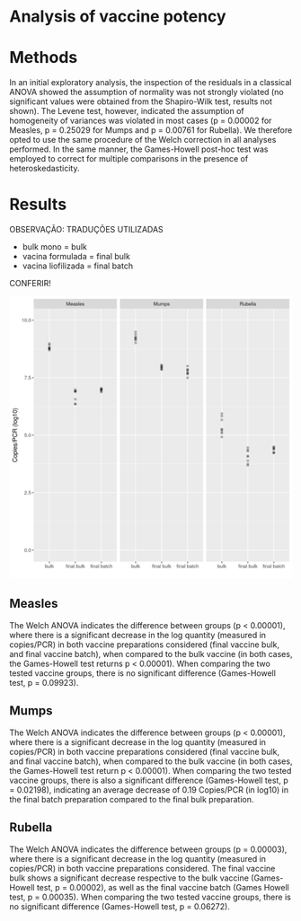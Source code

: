 # Analysis of vaccine potency






# Methods

In an initial exploratory analysis, the inspection of the residuals in a classical ANOVA showed the assumption of normality was not strongly violated (no significant values were obtained from the Shapiro-Wilk test, results not shown).
The Levene test, however, indicated the assumption of homogeneity of variances was violated in most cases (p = 0.00002 for Measles, p = 0.25029 for Mumps and p = 0.00761 for Rubella).
We therefore opted to use the same procedure of the Welch correction in all analyses performed.
In the same manner, the Games-Howell post-hoc test was employed to correct for multiple comparisons in the presence of heteroskedasticity.

# Results

OBSERVAÇÃO: TRADUÇÕES UTILIZADAS

- bulk mono = bulk
- vacina formulada = final bulk
- vacina liofilizada = final batch

CONFERIR!

![Figure: Potency evaluation of the different vaccine preparations for all three viruses. ](../figures/potency.png)

## Measles

The Welch ANOVA indicates the difference between groups (p < 0.00001), where there is a significant decrease in the log quantity (measured in copies/PCR) in both vaccine preparations considered (final vaccine bulk, and final vaccine batch), when compared to the bulk vaccine (in both cases, the Games-Howell test returns p < 0.00001).
When comparing the two tested vaccine groups, there is no significant difference (Games-Howell test, p = 0.09923).

## Mumps

The Welch ANOVA indicates the difference between groups (p < 0.00001), where there is a significant decrease in the log quantity (measured in copies/PCR) in both vaccine preparations considered (final vaccine bulk, and final vaccine batch), when compared to the bulk vaccine (in both cases, the Games-Howell test return p < 0.00001).
When comparing the two tested vaccine groups, there is also a significant difference (Games-Howell test, p = 0.02198), indicating an average decrease of 0.19 Copies/PCR (in log10) in the final batch preparation compared to the final bulk preparation.

## Rubella

The Welch ANOVA indicates the difference between groups (p = 0.00003), where there is a significant decrease in the log quantity (measured in copies/PCR) in both vaccine preparations considered.
The final vaccine bulk shows a significant decrease respective to the bulk vaccine (Games-Howell test, p = 0.00002), as well as the final vaccine batch (Games Howell test, p = 0.00035).
When comparing the two tested vaccine groups, there is no significant difference (Games-Howell test, p = 0.06272).
